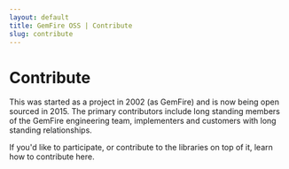 ```yaml
---
layout: default
title: GemFire OSS | Contribute
slug: contribute
---
```


# Contribute

This was started as a project in 2002 (as GemFire) and is now being open sourced in 2015. The primary contributors include long standing members of the GemFire engineering team, implementers and customers with long standing relationships.

If you'd like to participate, or contribute to the libraries on top of it, learn how to contribute here.
